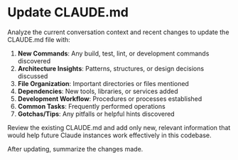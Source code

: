 # Update CLAUDE.md

Analyze the current conversation context and recent changes to update the CLAUDE.md file with:

1. **New Commands**: Any build, test, lint, or development commands discovered
2. **Architecture Insights**: Patterns, structures, or design decisions discussed
3. **File Organization**: Important directories or files mentioned
4. **Dependencies**: New tools, libraries, or services added
5. **Development Workflow**: Procedures or processes established
6. **Common Tasks**: Frequently performed operations
7. **Gotchas/Tips**: Any pitfalls or helpful hints discovered

Review the existing CLAUDE.md and add only new, relevant information that would help future Claude instances work effectively in this codebase.

After updating, summarize the changes made.
